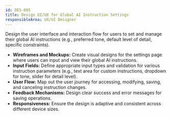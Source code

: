 ```yaml
---
id: DES-005
title: Design UI/UX for Global AI Instruction Settings
responsibleArea: UX/UI Designer
---
```

Design the user interface and interaction flow for users to set and manage their global AI instructions (e.g., preferred tone, default level of detail, specific constraints).
*   **Wireframes and Mockups:** Create visual designs for the settings page where users can input and view their global AI instructions.
*   **Input Fields:** Define appropriate input types and validation for various instruction parameters (e.g., text area for custom instructions, dropdown for tone, slider for detail level).
*   **User Flow:** Map out the user journey for accessing, modifying, saving, and canceling instruction changes.
*   **Feedback Mechanisms:** Design clear success and error messages for saving operations.
*   **Responsiveness:** Ensure the design is adaptive and consistent across different device sizes.